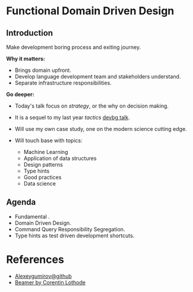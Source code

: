 # Functional Domain Driven Design

## Introduction

Make development boring process and exiting journey.

**Why it matters:**

- Brings domain upfront.
- Develop language development team and stakeholders understand.
- Separate infrastructure responsibilities.

**Go deeper:**

- Today's talk focus on *strategy*, or the why on decision making.
- It is a sequel to my last year *tactics* [devbg talk](https://github.com/dpopchev/gilded-rose-kata).
- Will use my own case study, one on the modern science cutting edge.
- Will touch base with topics:

  - Machine Learning
  - Application of data structures
  - Design patterns
  - Type hints
  - Good practices
  - Data science

## Agenda

- Fundamental .
- Domain Driven Design.
- Command Query Responsibility Segregation.
- Type hints as test driven development shortcuts.

# References

- [Alexeygumirov@github](https://github.com/alexeygumirov/pandoc-beamer-how-to?tab=readme-ov-file)
- [Beamer by Corentin Lothode](https://lothode.pages.math.cnrs.fr/pageperso/blog/beamer-with-pandoc/)
